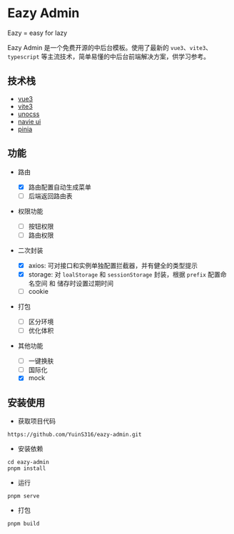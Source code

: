# Eazy Admin

Eazy = easy for lazy

Eazy Admin 是一个免费开源的中后台模板。使用了最新的 `vue3`、`vite3`、`typescript` 等主流技术，简单易懂的中后台前端解决方案，供学习参考。

## 技术栈

- [vue3](https://cn.vuejs.org/)
- [vite3](https://cn.vitejs.dev/)
- [unocss](https://github.com/unocss/unocss)
- [navie ui](https://www.naiveui.com/zh-CN/os-theme)
- [pinia](https://pinia.vuejs.org/zh/)

## 功能

- 路由
  - [x] 路由配置自动生成菜单
  - [ ] 后端返回路由表
- 权限功能
  - [ ] 按钮权限
  - [ ] 路由权限
- 二次封装

  - [x] axios: 可对接口和实例单独配置拦截器，并有健全的类型提示
  - [x] storage: 对 `loalStorage` 和 `sessionStorage` 封装，根据 `prefix` 配置命名空间 和 储存时设置过期时间
  - [ ] cookie

- 打包

  - [ ] 区分环境
  - [ ] 优化体积

- 其他功能
  - [ ] 一键换肤
  - [ ] 国际化
  - [x] mock

## 安装使用

- 获取项目代码

```
https://github.com/YuinS316/eazy-admin.git
```

- 安装依赖

```
cd eazy-admin
pnpm install
```

- 运行

```
pnpm serve
```

- 打包

```
pnpm build
```
